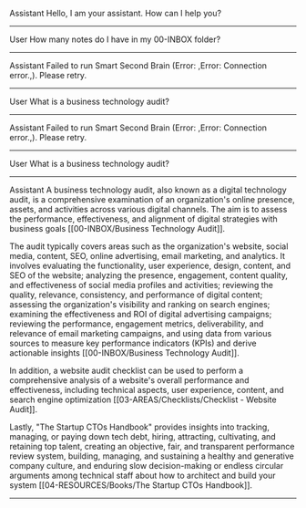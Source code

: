 Assistant
Hello, I am your assistant. How can I help you?
- - - - -
User
How many notes do I have in my 00-INBOX folder?
- - - - -
Assistant
Failed to run Smart Second Brain (Error: ,Error: Connection error.,). Please retry.
- - - - -
User
What is a business technology audit?
- - - - -
Assistant
Failed to run Smart Second Brain (Error: ,Error: Connection error.,). Please retry.
- - - - -
User
What is a business technology audit?
- - - - -
Assistant
A business technology audit, also known as a digital technology audit, is a comprehensive examination of an organization's online presence, assets, and activities across various digital channels. The aim is to assess the performance, effectiveness, and alignment of digital strategies with business goals [[00-INBOX/Business Technology Audit]]. 

The audit typically covers areas such as the organization's website, social media, content, SEO, online advertising, email marketing, and analytics. It involves evaluating the functionality, user experience, design, content, and SEO of the website; analyzing the presence, engagement, content quality, and effectiveness of social media profiles and activities; reviewing the quality, relevance, consistency, and performance of digital content; assessing the organization's visibility and ranking on search engines; examining the effectiveness and ROI of digital advertising campaigns; reviewing the performance, engagement metrics, deliverability, and relevance of email marketing campaigns, and using data from various sources to measure key performance indicators (KPIs) and derive actionable insights [[00-INBOX/Business Technology Audit]]. 

In addition, a website audit checklist can be used to perform a comprehensive analysis of a website's overall performance and effectiveness, including technical aspects, user experience, content, and search engine optimization [[03-AREAS/Checklists/Checklist - Website Audit]]. 

Lastly, "The Startup CTOs Handbook" provides insights into tracking, managing, or paying down tech debt, hiring, attracting, cultivating, and retaining top talent, creating an objective, fair, and transparent performance review system, building, managing, and sustaining a healthy and generative company culture, and enduring slow decision-making or endless circular arguments among technical staff about how to architect and build your system [[04-RESOURCES/Books/The Startup CTOs Handbook]].
- - - - -
